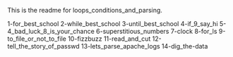 This is the readme for loops_conditions_and_parsing.

1-for_best_school
2-while_best_school
3-until_best_school
4-if_9_say_hi
5-4_bad_luck_8_is_your_chance
6-superstitious_numbers
7-clock
8-for_ls
9-to_file_or_not_to_file
10-fizzbuzz
11-read_and_cut
12-tell_the_story_of_passwd
13-lets_parse_apache_logs
14-dig_the-data
